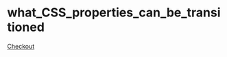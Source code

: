 # what_CSS_properties_can_be_transitioned
[Checkout](http://xxiaotong.site/what_CSS_properties_can_be_transitioned/)
